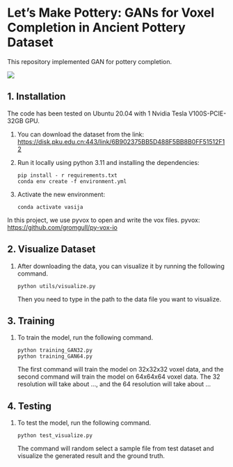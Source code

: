 # Let’s Make Pottery: GANs for Voxel Completion in Ancient Pottery Dataset

This repository implemented GAN for pottery completion.

![](https://fancy-icebreaker-99b.notion.site/image/https%3A%2F%2Fprod-files-secure.s3.us-west-2.amazonaws.com%2F69ca2e73-08a0-44d6-970a-605a1725db83%2Ff55c52d4-36be-44a5-a9ae-894ed0f7be9b%2FUntitled.png?table=block&id=c1b5527c-8c2e-48f2-a833-ce17bca2ad72&spaceId=69ca2e73-08a0-44d6-970a-605a1725db83&width=1420&userId=&cache=v2)

## 1. Installation

The code has been tested on Ubuntu 20.04 with 1 Nvidia Tesla V100S-PCIE-32GB GPU.

1. You can download the dataset from the link:
https://disk.pku.edu.cn:443/link/6B902375BB5D488F5BB8B0FF51512F12

2. Run it locally using python 3.11 and installing the dependencies:
   ```shell
   pip install - r requirements.txt
   conda env create -f environment.yml
   ```

3. Activate the new environment:
   ```shell
   conda activate vasija
   ```
In this project, we use pyvox to open and write the vox files.
pyvox: https://github.com/gromgull/py-vox-io

## 2. Visualize Dataset

1. After downloading the data, you can visualize it by running the following command.

   ```shell
   python utils/visualize.py
   ```

   Then you need to type in the path to the data file you want to visualize.

## 3. Training

1. To train the model, run the following command.

   ```shell
   python training_GAN32.py
   python training_GAN64.py
   ```

   The first command will train the model on 32x32x32 voxel data, and the second command will train the model on 64x64x64 voxel data. The 32 resolution will take about ..., and the 64 resolution will take about ...

## 4. Testing

1. To test the model, run the following command.
   ```shell
   python test_visualize.py
   ```
   The command will random select a sample file from test dataset and visualize the generated result and the ground truth.
